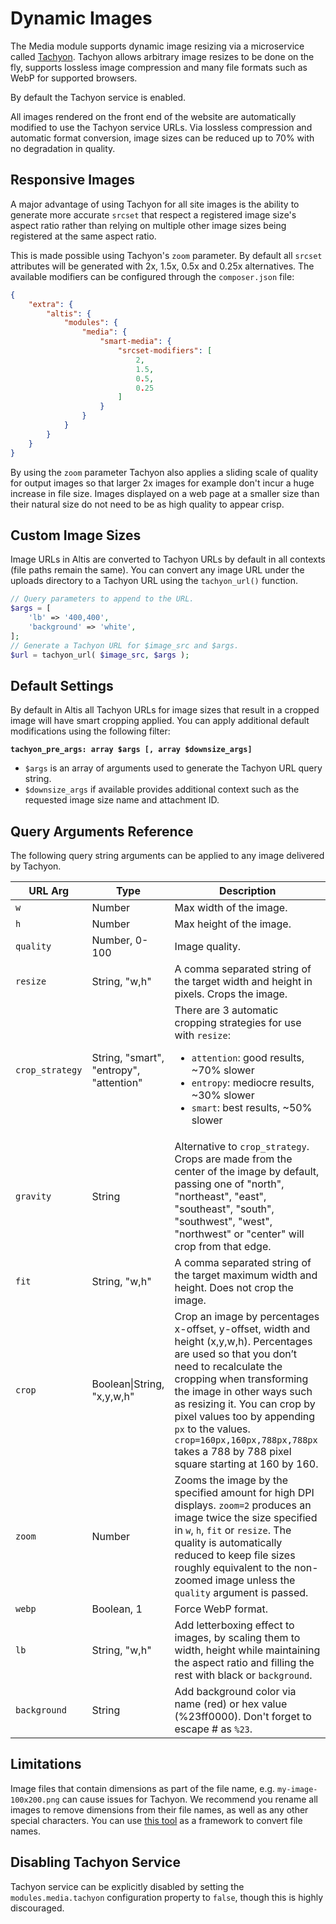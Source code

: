 # Dynamic Images

The Media module supports dynamic image resizing via a microservice called [Tachyon](https://github.com/humanmade/tachyon). Tachyon
allows arbitrary image resizes to be done on the fly, supports lossless image compression and many file formats such as WebP for
supported browsers.

By default the Tachyon service is enabled.

All images rendered on the front end of the website are automatically modified to use the Tachyon service URLs. Via lossless
compression and automatic format conversion, image sizes can be reduced up to 70% with no degradation in quality.

## Responsive Images

A major advantage of using Tachyon for all site images is the ability to generate more accurate `srcset` that respect a registered
image size's aspect ratio rather than relying on multiple other image sizes being registered at the same aspect ratio.

This is made possible using Tachyon's `zoom` parameter. By default all `srcset` attributes will be generated with 2x, 1.5x, 0.5x and
0.25x alternatives. The available modifiers can be configured through the `composer.json` file:

```json
{
    "extra": {
        "altis": {
            "modules": {
                "media": {
                    "smart-media": {
                        "srcset-modifiers": [
                            2,
                            1.5,
                            0.5,
                            0.25
                        ]
                    }
                }
            }
        }
    }
}
```

By using the `zoom` parameter Tachyon also applies a sliding scale of quality for output images so that larger 2x images for example
don't incur a huge increase in file size. Images displayed on a web page at a smaller size than their natural size do not need to be
as high quality to appear crisp.

## Custom Image Sizes

Image URLs in Altis are converted to Tachyon URLs by default in all contexts (file paths remain the same). You can convert any image
URL under the uploads directory to a Tachyon URL using the `tachyon_url()` function.

```php
// Query parameters to append to the URL.
$args = [
    'lb' => '400,400',
    'background' => 'white',
];
// Generate a Tachyon URL for $image_src and $args.
$url = tachyon_url( $image_src, $args );
```

## Default Settings

By default in Altis all Tachyon URLs for image sizes that result in a cropped image will have smart cropping applied. You can apply
additional default modifications using the following filter:

**`tachyon_pre_args: array $args [, array $downsize_args]`**

- `$args` is an array of arguments used to generate the Tachyon URL query string.
- `$downsize_args` if available provides additional context such as the requested image size name and attachment ID.

## Query Arguments Reference

The following query string arguments can be applied to any image delivered by Tachyon.

 <!-- markdownlint-disable MD033 -->
| URL Arg         | Type                                    | Description                                                                                                                                                                                                                                                                                                                                                                  |
|-----------------|-----------------------------------------|------------------------------------------------------------------------------------------------------------------------------------------------------------------------------------------------------------------------------------------------------------------------------------------------------------------------------------------------------------------------------|
| `w`             | Number                                  | Max width of the image.                                                                                                                                                                                                                                                                                                                                                      |
| `h`             | Number                                  | Max height of the image.                                                                                                                                                                                                                                                                                                                                                     |
| `quality`       | Number, 0-100                           | Image quality.                                                                                                                                                                                                                                                                                                                                                               |
| `resize`        | String, "w,h"                           | A comma separated string of the target width and height in pixels. Crops the image.                                                                                                                                                                                                                                                                                          |
| `crop_strategy` | String, "smart", "entropy", "attention" | There are 3 automatic cropping strategies for use with `resize`: <ul><li>`attention`: good results, ~70% slower</li><li>`entropy`: mediocre results, ~30% slower</li><li>`smart`: best results, ~50% slower</li>                                                                                                                                                             |
| `gravity`       | String                                  | Alternative to `crop_strategy`. Crops are made from the center of the image by default, passing one of "north", "northeast", "east", "southeast", "south", "southwest", "west", "northwest" or "center" will crop from that edge.                                                                                                                                            |
| `fit`           | String, "w,h"                           | A comma separated string of the target maximum width and height. Does not crop the image.                                                                                                                                                                                                                                                                                    |
| `crop`          | Boolean\|String, "x,y,w,h"              | Crop an image by percentages x-offset, y-offset, width and height (x,y,w,h). Percentages are used so that you don’t need to recalculate the cropping when transforming the image in other ways such as resizing it. You can crop by pixel values too by appending `px` to the values. `crop=160px,160px,788px,788px` takes a 788 by 788 pixel square starting at 160 by 160. |
| `zoom`          | Number                                  | Zooms the image by the specified amount for high DPI displays. `zoom=2` produces an image twice the size specified in `w`, `h`, `fit` or `resize`. The quality is automatically reduced to keep file sizes roughly equivalent to the non-zoomed image unless the `quality` argument is passed.                                                                               |
| `webp`          | Boolean, 1                              | Force WebP format.                                                                                                                                                                                                                                                                                                                                                           |
| `lb`            | String, "w,h"                           | Add letterboxing effect to images, by scaling them to width, height while maintaining the aspect ratio and filling the rest with black or `background`.                                                                                                                                                                                                                      |
| `background`    | String                                  | Add background color via name (red) or hex value (%23ff0000). Don't forget to escape # as `%23`.                                                                                                                                                                                                                                                                             |
 <!-- markdownlint-enable MD033 -->

## Limitations

Image files that contain dimensions as part of the file name, e.g. `my-image-100x200.png` can cause issues for Tachyon. We recommend you rename all images to remove dimensions from their file names, as well as any other special characters. You can use [this tool](https://github.com/humanmade/rename-images-command) as a framework to convert file names.

## Disabling Tachyon Service

Tachyon service can be explicitly disabled by setting the `modules.media.tachyon` configuration
property to `false`, though this is highly discouraged.
